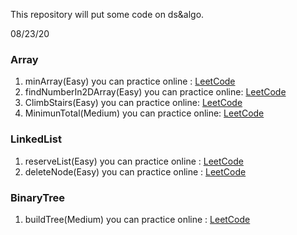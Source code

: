 This repository will put some code on ds&algo.

08/23/20
### Array
1. minArray(Easy)  you can practice online : [LeetCode](https://leetcode-cn.com/problems/xuan-zhuan-shu-zu-de-zui-xiao-shu-zi-lcof/)
2. findNumberIn2DArray(Easy) you can practice online: [LeetCode](https://leetcode-cn.com/problems/search-a-2d-matrix-ii/)
3. ClimbStairs(Easy) you can practice online: [LeetCode](https://leetcode-cn.com/problems/climbing-stairs/)
4. MinimunTotal(Medium) you can practice online: [LeetCode](https://leetcode-cn.com/problems/triangle/)

### LinkedList
1. reserveList(Easy) you can practice online : [LeetCode](https://leetcode-cn.com/problems/fan-zhuan-lian-biao-lcof/)
2. deleteNode(Easy) you can practice online : [LeetCode](https://leetcode-cn.com/problems/shan-chu-lian-biao-de-jie-dian-lcof/)

### BinaryTree
1. buildTree(Medium) you can practice online : [LeetCode](https://leetcode-cn.com/problems/zhong-jian-er-cha-shu-lcof/)